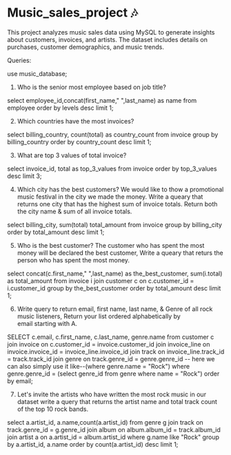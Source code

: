 # Music_sales_project 🎶
This project analyzes music sales data using MySQL to generate insights about customers, invoices, and artists. The dataset includes details on purchases, customer demographics, and music trends.

Queries:

use music_database;

1. Who is the senior most employee based on job title?

select employee_id,concat(first_name," ",last_name) as name from employee
order by levels desc
limit 1;

2. Which countries have the most invoices?

select billing_country, count(total) as country_count from invoice
group by billing_country
order by country_count desc
limit 1;

3. What are top 3 values of total invoice?

select invoice_id, total as top_3_values from invoice
order by top_3_values desc
limit 3;

4. Which city has the best customers? We would like to thow a promotional music festival in the city we made the money. Write a queary that returns one city that has the highest sum of invoice totals. Return both the city name & sum of all invoice totals.

select billing_city, sum(total) total_amount from invoice
group by billing_city
order by total_amount desc
limit 1;

5. Who is the best customer? The customer who has spent the most money will be declared the best customer, Write a queary that returs the person who has spent the most money.

select concat(c.first_name," ",last_name) as the_best_customer, sum(i.total) as total_amount from invoice i
join customer c
on c.customer_id = i.customer_id
group by the_best_customer
order by total_amount desc
limit 1;

6. Write query to return email, first name, last name, & Genre of all rock music listeners, Return your list ordered alphabetically by email starting with A.

SELECT c.email, c.first_name, c.last_name, genre.name from customer c
join invoice on c.customer_id = invoice.customer_id
join invoice_line on invoice.invoice_id = invoice_line.invoice_id
join track on invoice_line.track_id = track.track_id
join genre on track.genre_id = genre.genre_id
-- here we can also simply use it like--(where genre.name = "Rock")
where  genre.genre_id = (select genre_id from genre where name = "Rock")
order by email;

7. Let's invite the artists who have written the most rock music in our dataset write a query that returns the artist name and total track count of the top 10 rock bands.

select a.artist_id, a.name,count(a.artist_id) from genre g
join track on track.genre_id = g.genre_id
join album on album.album_id = track.album_id
join artist a on a.artist_id = album.artist_id
where g.name like "Rock"
group by a.artist_id, a.name
order by count(a.artist_id) desc
limit 1;

